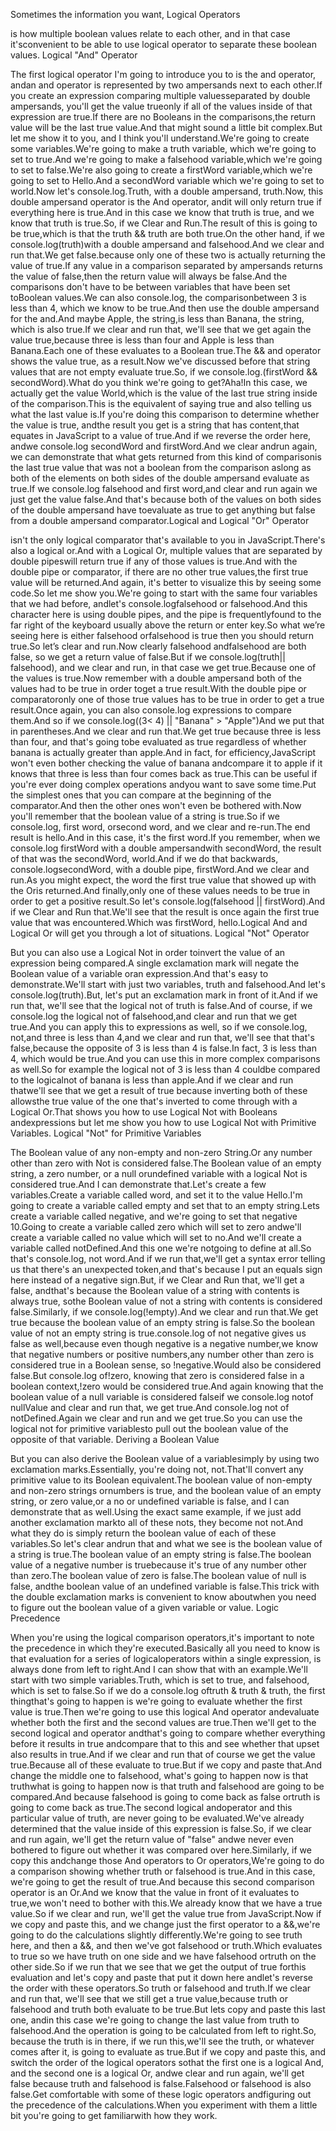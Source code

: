 Sometimes the information you want,
Logical Operators

is how multiple boolean values relate to each other, and in that case it'sconvenient to be able to use logical operator to separate these boolean values.
Logical "And" Operator

The first logical operator I'm going to introduce you to is the and operator, andan and operator is represented by two ampersands next to each other.If you create an expression comparing multiple valuesseparated by double ampersands, you'll get the value trueonly if all of the values inside of that expression are true.If there are no Booleans in the comparisons,the return value will be the last true value.And that might sound a little bit complex.But let me show it to you, and I think you'll understand.We're going to create some variables.We're going to make a truth variable, which we're going to set to true.And we're going to make a falsehood variable,which we're going to set to false.We're also going to create a firstWord variable,which we're going to set to Hello.And a secondWord variable which we're going to set to world.Now let's console.log.Truth, with a double ampersand, truth.Now, this double ampersand operator is the And operator, andit will only return true if everything here is true.And in this case we know that truth is true, and we know that truth is true.So, if we Clear and Run.The result of this is going to be true,which is that the truth && truth are both true.On the other hand, if we console.log(truth)with a double ampersand and falsehood.And we clear and run that.We get false.because only one of these two is actually returning the value of true.If any value in a comparison separated by ampersands returns the value of false,then the return value will always be false.And the comparisons don't have to be between variables that have been set toBoolean values.We can also console.log, the comparisonbetween 3 is less than 4, which we know to be true.And then use the double ampersand for the and.And maybe Apple, the string,is less than Banana, the string, which is also true.If we clear and run that, we'll see that we get again the value true,because three is less than four and Apple is less than Banana.Each one of these evaluates to a Boolean true.The && and operator shows the value true, as a result.Now we've discussed before that string values that are not empty evaluate true.So, if we console.log.(firstWord && secondWord).What do you think we're going to get?Aha!In this case, we actually get the value World,which is the value of the last true string inside of the comparison.This is the equivalent of saying true and also telling us what the last value is.If you're doing this comparison to determine whether the value is true, andthe result you get is a string that has content,that equates in JavaScript to a value of true.And if we reverse the order here, andwe console.log secondWord and firstWord.And we clear andrun again, we can demonstrate that what gets returned from this kind of comparisonis the last true value that was not a boolean from the comparison aslong as both of the elements on both sides of the double ampersand evaluate as true.If we console.log falsehood and first word,and clear and run again we just get the value false.And that's because both of the values on both sides of the double ampersand have toevaluate as true to get anything but false from a double ampersand comparator.Logical and
Logical "Or" Operator

isn't the only logical comparator that's available to you in JavaScript.There's also a logical or.And with a Logical Or, multiple values that are separated by double pipeswill return true if any of those values is true.And with the double pipe or comparator, if there are no other true values,the first true value will be returned.And again, it's better to visualize this by seeing some code.So let me show you.We're going to start with the same four variables that we had before, andlet's console.logfalsehood or falsehood.And this character here is using double pipes, and the pipe is frequentlyfound to the far right of the keyboard usually above the return or enter key.So what we’re seeing here is either falsehood orfalsehood is true then you should return true.So let’s clear and run.Now clearly falsehood andfalsehood are both false, so we get a return value of false.But if we console.log(truth|| falsehood), and we clear and run, in that case we get true.Because one of the values is true.Now remember with a double ampersand both of the values had to be true in order toget a true result.With the double pipe or comparatoronly one of those true values has to be true in order to get a true result.Once again, you can also console.log expressions to compare them.And so if we console.log((3< 4) || "Banana" > "Apple")And we put that in parentheses.And we clear and run that.We get true because three is less than four, and that's going tobe evaluated as true regardless of whether banana is actually greater than apple.And in fact, for efficiency,JavaScript won't even bother checking the value of banana andcompare it to apple if it knows that three is less than four comes back as true.This can be useful if you're ever doing complex operations andyou want to save some time.Put the simplest ones that you can compare at the beginning of the comparator.And then the other ones won't even be bothered with.Now you'll remember that the boolean value of a string is true.So if we console.log, first word, orsecond word, and we clear and re-run.The end result is hello.And in this case, it's the first word.If you remember, when we console.log firstWord with a double ampersandwith secondWord, the result of that was the secondWord, world.And if we do that backwards, console.logsecondWord, with a double pipe, firstWord.And we clear and run.As you might expect, the word the first true value that showed up with the Oris returned.And finally,only one of these values needs to be true in order to get a positive result.So let's console.log(falsehood || firstWord).And if we Clear and Run that.We'll see that the result is once again the first true value that was encountered.Which was firstWord, hello.Logical And and Logical Or will get you through a lot of situations.
Logical "Not" Operator

But you can also use a Logical Not in order toinvert the value of an expression being compared.A single exclamation mark will negate the Boolean value of a variable oran expression.And that's easy to demonstrate.We'll start with just two variables, truth and falsehood.And let's console.log(truth).But, let's put an exclamation mark in front of it.And if we run that, we'll see that the logical not of truth is false.And of course, if we console.log the logical not of falsehood,and clear and run that we get true.And you can apply this to expressions as well, so if we console.log, not,and three is less than 4,and we clear and run that, we'll see that that's false,because the opposite of 3 is less than 4 is false.In fact, 3 is less than 4, which would be true.And you can use this in more complex comparisons as well.So for example the logical not of 3 is less than 4 couldbe compared to the logicalnot of banana is less than apple.And if we clear and run thatwe'll see that we get a result of true because inverting both of these allowsthe true value of the one that's inverted to come through with a Logical Or.That shows you how to use Logical Not with Booleans andexpressions but let me show you how to use Logical Not with Primitive Variables.
Logical "Not" for Primitive Variables

The Boolean value of any non-empty and non-zero String.Or any number other than zero with Not is considered false.The Boolean value of an empty string, a zero number, or a null orundefined variable with a logical Not is considered true.And I can demonstrate that.Let's create a few variables.Create a variable called word, and set it to the value Hello.I'm going to create a variable called empty and set that to an empty string.Lets create a variable called negative, and we're going to set that negative 10.Going to create a variable called zero which will set to zero andwe'll create a variable called no value which will set to no.And we'll create a variable called notDefined.And this one we're notgoing to define at all.So that's console.log, not word.And if we run that,we'll get a syntax error telling us that there's an unexpected token,and that's because I put an equals sign here instead of a negative sign.But, if we Clear and Run that, we'll get a false, andthat's because the Boolean value of a string with contents is always true, sothe Boolean value of not a string with contents is considered false.Similarly, if we console.log(!empty).And we clear and run that.We get true because the boolean value of an empty string is false.So the boolean value of not an empty string is true.console.log of not negative gives us false as well,because even though negative is a negative number,we know that negative numbers or positive numbers,any number other than zero is considered true in a Boolean sense, so !negative.Would also be considered false.But console.log of!zero, knowing that zero is considered false in a boolean context,!zero would be considered true.And again knowing that the boolean value of a null variable is considered falseif we console.log notof nullValue and clear and run that, we get true.And console.log not of notDefined.Again we clear and run and we get true.So you can use the logical not for primitive variablesto pull out the boolean value of the opposite of that variable.
Deriving a Boolean Value

But you can also derive the Boolean value of a variablesimply by using two exclamation marks.Essentially, you're doing not, not.That'll convert any primitive value to its Boolean equivalent.The boolean value of non-empty and non-zero strings ornumbers is true, and the boolean value of an empty string, or zero value,or a no or undefined variable is false, and I can demonstrate that as well.Using the exact same example, if we just add another exclamation markto all of these nots, they become not not.And what they do is simply return the boolean value of each of these variables.So let's clear andrun that and what we see is the boolean value of a string is true.The boolean value of an empty string is false.The boolean value of a negative number is truebecause it's true of any number other than zero.The boolean value of zero is false.The boolean value of null is false, andthe boolean value of an undefined variable is false.This trick with the double exclamation marks is convenient to know aboutwhen you need to figure out the boolean value of a given variable or value.
Logic Precedence

When you're using the logical comparison operators,it's important to note the precedence in which they're executed.Basically all you need to know is that evaluation for a series of logicaloperators within a single expression, is always done from left to right.And I can show that with an example.We'll start with two simple variables.Truth, which is set to true, and falsehood, which is set to false.So if we do a console.log oftruth & truth & truth, the first thingthat's going to happen is we're going to evaluate whether the first value is true.Then we're going to use this logical And operator andevaluate whether both the first and the second values are true.Then we'll get to the second logical and operator andthat's going to compare whether everything before it results in true andcompare that to this and see whether that upset also results in true.And if we clear and run that of course we get the value true.Because all of these evaluate to true.But if we copy and paste that.And change the middle one to falsehood, what's going to happen now is that truthwhat is going to happen now is that truth and falsehood are going to be compared.And because falsehood is going to come back as false ortruth is going to come back as true.The second logical andoperator and this particular value of truth, are never going to be evaluated.We've already determined that the value inside of this expression is false.So, if we clear and run again, we'll get the return value of "false" andwe never even bothered to figure out whether it was compared over here.Similarly, if we copy this andchange those And operators to Or operators,We're going to do a comparison showing whether truth or falsehood is true.And in this case, we're going to get the result of true.And because this second comparison operator is an Or.And we know that the value in front of it evaluates to true,we won't need to bother with this.We already know that we have a true value.So if we clear and run, we'll get the value true from JavaScript.Now if we copy and paste this, and we change just the first operator to a &&,we're going to do the calculations slightly differently.We're going to see truth here, and then a &&, and then we've got falsehood or truth.Which evaluates to true so we have truth on one side and we have falsehood ortruth on the other side.So if we run that we see that we get the output of true forthis evaluation and let's copy and paste that put it down here andlet's reverse the order with these operators.So truth or falsehood and truth.If we clear and run that, we'll see that we still get a true value,because truth or falsehood and truth both evaluate to be true.But lets copy and paste this last one, andin this case we're going to change the last value from truth to falsehood.And the operation is going to be calculated from left to right.So, because the truth is in there, if we run this,we'll see the truth, or whatever comes after it, is going to evaluate as true.But if we copy and paste this, and switch the order of the logical operators sothat the first one is a logical And, and the second one is a logical Or, andwe clear and run again, we'll get false because truth and falsehood is false.Falsehood or falsehood is also false.Get comfortable with some of these logic operators andfiguring out the precedence of the calculations.When you experiment with them a little bit you're going to get familiarwith how they work.